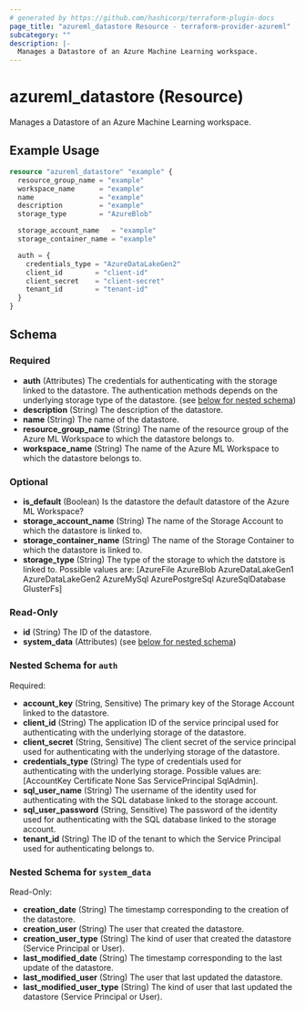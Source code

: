 ```yaml
---
# generated by https://github.com/hashicorp/terraform-plugin-docs
page_title: "azureml_datastore Resource - terraform-provider-azureml"
subcategory: ""
description: |-
  Manages a Datastore of an Azure Machine Learning workspace.
---
```


# azureml_datastore (Resource)

Manages a Datastore of an Azure Machine Learning workspace.

## Example Usage

```terraform
resource "azureml_datastore" "example" {
  resource_group_name = "example"
  workspace_name      = "example"
  name                = "example"
  description         = "example"
  storage_type        = "AzureBlob"

  storage_account_name   = "example"
  storage_container_name = "example"

  auth = {
    credentials_type = "AzureDataLakeGen2"
    client_id        = "client-id"
    client_secret    = "client-secret"
    tenant_id        = "tenant-id"
  }
}
```

<!-- schema generated by tfplugindocs -->
## Schema

### Required

- **auth** (Attributes) The credentials for authenticating with the storage linked to the datastore. The authentication methods depends on the underlying storage type of the datastore. (see [below for nested schema](#nestedatt--auth))
- **description** (String) The description of the datastore.
- **name** (String) The name of the datastore.
- **resource_group_name** (String) The name of the resource group of the Azure ML Workspace to which the datastore belongs to.
- **workspace_name** (String) The name of the Azure ML Workspace to which the datastore belongs to.

### Optional

- **is_default** (Boolean) Is the datastore the default datastore of the Azure ML Workspace?
- **storage_account_name** (String) The name of the Storage Account to which the datastore is linked to.
- **storage_container_name** (String) The name of the Storage Container to which the datastore is linked to.
- **storage_type** (String) The type of the storage to which the datstore is linked to. Possible values are: [AzureFile AzureBlob AzureDataLakeGen1 AzureDataLakeGen2 AzureMySql AzurePostgreSql AzureSqlDatabase GlusterFs]

### Read-Only

- **id** (String) The ID of the datastore.
- **system_data** (Attributes) (see [below for nested schema](#nestedatt--system_data))

<a id="nestedatt--auth"></a>
### Nested Schema for `auth`

Required:

- **account_key** (String, Sensitive) The primary key of the Storage Account linked to the datastore.
- **client_id** (String) The application ID of the service principal used for authenticating with the underlying storage of the datastore.
- **client_secret** (String, Sensitive) The client secret of the service principal used for authenticating with the underlying storage of the datastore.
- **credentials_type** (String) The type of credentials used for authenticating with the underlying storage. Possible values are: [AccountKey Certificate None Sas ServicePrincipal SqlAdmin].
- **sql_user_name** (String) The username of the identity used for authenticating with the SQL database linked to the storage account.
- **sql_user_password** (String, Sensitive) The password of the identity used for authenticating with the SQL database linked to the storage account.
- **tenant_id** (String) The ID of the tenant to which the Service Principal used for authenticating belongs to.


<a id="nestedatt--system_data"></a>
### Nested Schema for `system_data`

Read-Only:

- **creation_date** (String) The timestamp corresponding to the creation of the datastore.
- **creation_user** (String) The user that created the datastore.
- **creation_user_type** (String) The kind of user that created the datastore (Service Principal or User).
- **last_modified_date** (String) The timestamp corresponding to the last update of the datastore.
- **last_modified_user** (String) The user that last updated the datastore.
- **last_modified_user_type** (String) The kind of user that last updated the datastore (Service Principal or User).



